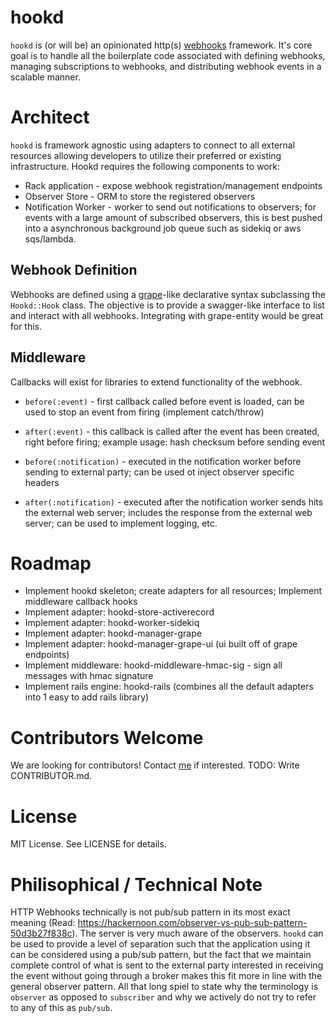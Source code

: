 # hookd

```hookd``` is (or will be) an opinionated http(s) [webhooks](https://en.wikipedia.org/wiki/Webhook) framework. It's core goal is to handle all the boilerplate code associated with defining webhooks, managing subscriptions to webhooks, and distributing webhook events in a scalable manner.

# Architect

```hookd``` is framework agnostic using adapters to connect to all external resources allowing developers to utilize their preferred or existing infrastructure. Hookd requires the following components to work:
 
 * Rack application - expose webhook registration/management endpoints
 * Observer Store - ORM to store the registered observers
 * Notification Worker - worker to send out notifications to observers; for events with a large amount of subscribed observers, this is best pushed into a asynchronous background job queue such as sidekiq or aws sqs/lambda.

## Webhook Definition

Webhooks are defined using a [grape](https://github.com/ruby-grape/grape#basic-usage)-like declarative syntax subclassing the ```Hookd::Hook``` class. The objective is to provide a swagger-like interface to list and interact with all webhooks. Integrating with grape-entity would be great for this.

## Middleware

Callbacks will exist for libraries to extend functionality of the webhook.

 * ```before(:event)``` - first callback called before event is loaded, can be used to stop an event from firing (implement catch/throw)
 * ```after(:event)``` - this callback is called after the event has been created, right before firing; example usage: hash checksum before sending event

 * ```before(:notification)``` - executed in the notification worker before sending to external party; can be used ot inject observer specific headers
 * ```after(:notification)``` - executed after the notification worker sends hits the external web server; includes the response from the external web server; can be used to implement logging, etc.

# Roadmap

 * Implement hookd skeleton; create adapters for all resources; Implement middleware callback hooks
 * Implement adapter: hookd-store-activerecord
 * Implement adapter: hookd-worker-sidekiq
 * Implement adapter: hookd-manager-grape
 * Implement adapter: hookd-manager-grape-ui (ui built off of grape endpoints)
 * Implement middleware: hookd-middleware-hmac-sig - sign all messages with hmac signature
 * Implement rails engine: hookd-rails (combines all the default adapters into 1 easy to add rails library) 


# Contributors Welcome

We are looking for contributors! Contact [me](mailto:jc@jmccc.com) if interested. TODO: Write CONTRIBUTOR.md.

# License

MIT License. See LICENSE for details. 


# Philisophical / Technical Note

HTTP Webhooks technically is not pub/sub pattern in its most exact meaning (Read: https://hackernoon.com/observer-vs-pub-sub-pattern-50d3b27f838c). The server is very much aware of the observers. `hookd` can be used to provide a level of separation such that the application using it can be considered using a pub/sub pattern, but the fact that we maintain complete control of what is sent to the external party interested in receiving the event without going through a broker makes this fit more in line with the general observer pattern. All that long spiel to state why the terminology is `observer` as opposed to `subscriber` and why we actively do not try to refer to any of this as `pub/sub`.

